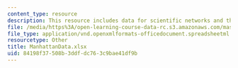 ```yaml
---
content_type: resource
description: This resource includes data for scientific networks and the bomb.
file: /media/https%3A/open-learning-course-data-rc.s3.amazonaws.com/mas-961-networks-complexity-and-its-applications-spring-2011/84198f37508b3ddfdc763c9bae41df9b_ManhattanData.xlsx
file_type: application/vnd.openxmlformats-officedocument.spreadsheetml.sheet
resourcetype: Other
title: ManhattanData.xlsx
uid: 84198f37-508b-3ddf-dc76-3c9bae41df9b
---
```

